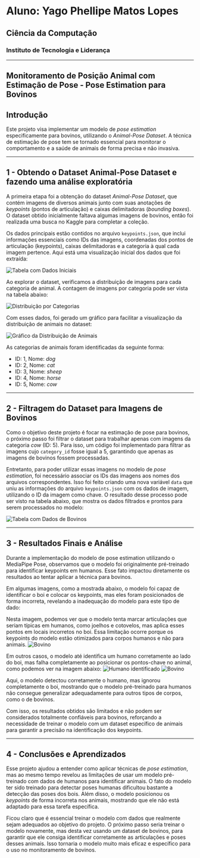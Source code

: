
# Aluno: Yago Phellipe Matos Lopes
## Ciência da Computação
### Instituto de Tecnologia e Liderança
---

## Monitoramento de Posição Animal com Estimação de Pose - Pose Estimation para Bovinos

## Introdução

Este projeto visa implementar um modelo de *pose estimation* especificamente para bovinos, utilizando o *Animal-Pose Dataset*. A técnica de estimação de pose tem se tornado essencial para monitorar o comportamento e a saúde de animais de forma precisa e não invasiva. 

---

## 1 - Obtendo o Dataset Animal-Pose Dataset e fazendo uma análise exploratória

A primeira etapa foi a obtenção do dataset *Animal-Pose Dataset*, que contém imagens de diversos animais junto com suas anotações de *keypoints* (pontos de articulação) e caixas delimitadoras (*bounding boxes*). O dataset obtido inicialmente faltava algumas imagens de bovinos, então foi realizada uma busca no Kaggle para completar a coleção.

Os dados principais estão contidos no arquivo `keypoints.json`, que inclui informações essenciais como IDs das imagens, coordenadas dos pontos de articulação (keypoints), caixas delimitadoras e a categoria à qual cada imagem pertence. Aqui está uma visualização inicial dos dados que foi extraída:

![Tabela com Dados Iniciais](./img/img1.png)

Ao explorar o dataset, verificamos a distribuição de imagens para cada categoria de animal. A contagem de imagens por categoria pode ser vista na tabela abaixo:

![Distribuição por Categorias](./img/img2.png)

Com esses dados, foi gerado um gráfico para facilitar a visualização da distribuição de animais no dataset:

![Gráfico da Distribuição de Animais](./img/grafico1.png)

As categorias de animais foram identificadas da seguinte forma:

- ID: 1, Nome: *dog*
- ID: 2, Nome: *cat*
- ID: 3, Nome: *sheep*
- ID: 4, Nome: *horse*
- ID: 5, Nome: *cow*

---

## 2 - Filtragem do Dataset para Imagens de Bovinos

Como o objetivo deste projeto é focar na estimação de pose para bovinos, o próximo passo foi filtrar o dataset para trabalhar apenas com imagens da categoria *cow* (ID: 5). Para isso, um código foi implementado para filtrar as imagens cujo `category_id` fosse igual a 5, garantindo que apenas as imagens de bovinos fossem processadas.

Entretanto, para poder utilizar essas imagens no modelo de *pose estimation*, foi necessário associar os IDs das imagens aos nomes dos arquivos correspondentes. Isso foi feito criando uma nova variável `data` que uniu as informações do arquivo `keypoints.json` com os dados de imagem, utilizando o ID da imagem como chave. O resultado desse processo pode ser visto na tabela abaixo, que mostra os dados filtrados e prontos para serem processados no modelo:

![Tabela com Dados de Bovinos](./img/img3.png)

---

## 3 - Resultados Finais e Análise

Durante a implementação do modelo de pose estimation utilizando o MediaPipe Pose, observamos que o modelo foi originalmente pré-treinado para identificar keypoints em humanos. Esse fato impactou diretamente os resultados ao tentar aplicar a técnica para bovinos.

Em algumas imagens, como a mostrada abaixo, o modelo foi capaz de identificar o boi e colocar os keypoints, mas eles foram posicionados de forma incorreta, revelando a inadequação do modelo para este tipo de dado:


Nesta imagem, podemos ver que o modelo tenta marcar articulações que seriam típicas em humanos, como joelhos e cotovelos, mas aplica esses pontos em locais incorretos no boi. Essa limitação ocorre porque os keypoints do modelo estão otimizados para corpos humanos e não para animais.
![Bovino](./img/boi2.png)

Em outros casos, o modelo até identifica um humano corretamente ao lado do boi, mas falha completamente ao posicionar os pontos-chave no animal, como podemos ver na imagem abaixo:
![Humano identificado](./img/humano.png)
![Bovino](./img/boi1.png)


Aqui, o modelo detectou corretamente o humano, mas ignorou completamente o boi, mostrando que o modelo pré-treinado para humanos não consegue generalizar adequadamente para outros tipos de corpos, como o de bovinos.

Com isso, os resultados obtidos são limitados e não podem ser considerados totalmente confiáveis para bovinos, reforçando a necessidade de treinar o modelo com um dataset específico de animais para garantir a precisão na identificação dos keypoints.


---
## 4 - Conclusões e Aprendizados

Esse projeto ajudou a entender como aplicar técnicas de *pose estimation*, mas ao mesmo tempo revelou as limitações de usar um modelo pré-treinado com dados de humanos para identificar animais. O fato do modelo ter sido treinado para detectar poses humanas dificultou bastante a detecção das poses dos bois. Além disso, o modelo posicionou os *keypoints* de forma incorreta nos animais, mostrando que ele não está adaptado para essa tarefa específica.

Ficou claro que é essencial treinar o modelo com dados que realmente sejam adequados ao objetivo do projeto. O próximo passo seria treinar o modelo novamente, mas desta vez usando um dataset de bovinos, para garantir que ele consiga identificar corretamente as articulações e poses desses animais. Isso tornaria o modelo muito mais eficaz e específico para o uso no monitoramento de bovinos.

